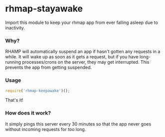 # rhmap-stayawake
Import this module to keep your rhmap app from ever falling asleep due to inactivity.

### Why?
RHAMP will automatically suspend an app if hasn't gotten any requests in a while. It will wake up as soon as it gets a request, but if you have long-running processes/crons on the server, they may get interrupted. This prevents the app from getting suspended.

### Usage
```js
require('rhmap-keepawake')();
```
That's it!

### How does it work?
It simply pings this server every 30 minutes so that the app never goes without incoming requests for too long.
